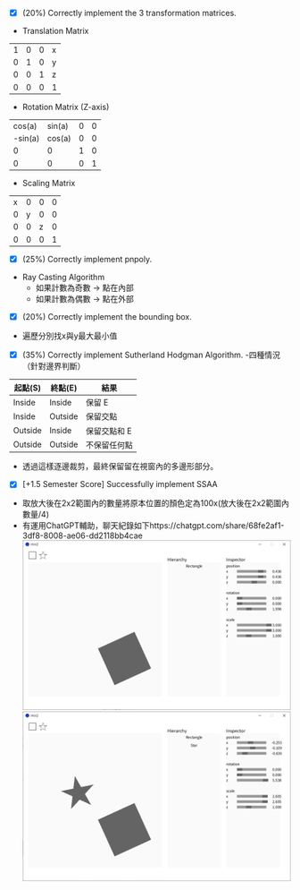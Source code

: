 - [x] (20%) Correctly implement the 3 transformation matrices.
- Translation Matrix

|||||
|--------|--------|--------|--------|
| 1 | 0 | 0 | x |
| 0 | 1 | 0 | y |
| 0 | 0 | 1 | z |
| 0 | 0 | 0 | 1 |
- Rotation Matrix (Z-axis)
  
|||||
|--------|--------|--------|--------|
| cos(a) | sin(a) | 0 | 0 |
| -sin(a) | cos(a) | 0 | 0 |
| 0 | 0 | 1 | 0 |
| 0 | 0 | 0 | 1 |
- Scaling Matrix
  
|||||
|--------|--------|--------|--------|
| x | 0 | 0 | 0 |
| 0 | y | 0 | 0 |
| 0 | 0 | z | 0 |
| 0 | 0 | 0 | 1 |

- [x] (25%) Correctly implement pnpoly.
- Ray Casting Algorithm
  - 如果計數為奇數 → 點在內部
  - 如果計數為偶數 → 點在外部
- [x] (20%) Correctly implement the bounding box.
- 遍歷分別找x與y最大最小值
- [x] (35%) Correctly implement Sutherland Hodgman Algorithm.
-四種情況（針對邊界判斷）

|起點(S)	|終點(E)	|結果|
|--------|--------|--------|
|Inside	|Inside	|保留 E|
|Inside	|Outside	|保留交點|
|Outside	|Inside	|保留交點和 E|
|Outside	|Outside	|不保留任何點|
- 透過這樣逐邊裁剪，最終保留留在視窗內的多邊形部分。
- [x] [+1.5 Semester Score] Successfully implement SSAA
- 取放大後在2x2範圍內的數量將原本位置的顏色定為100x(放大後在2x2範圍內數量/4)
- 有運用ChatGPT輔助，聊天紀錄如下https://chatgpt.com/share/68fe2af1-3df8-8008-ae06-dd2118bb4cae
![Rectangle](Lab2/picture/Rectangle.png)
![Rectangle&Star](Lab2/picture/Rectangle&Star.png)
